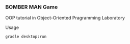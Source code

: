 ### BOMBER MAN Game
OOP tutorial in Object-Oriented Pragramming Laboratory

Usage
```
gradle desktop:run
```
